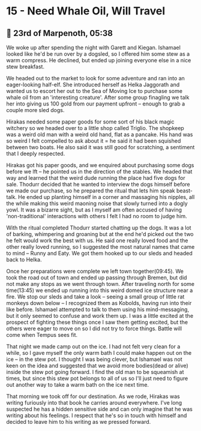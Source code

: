# 15 - Need Whale Oil, Will Travel

## 📅 23rd of Marpenoth, 05:38

We woke up after spending the night with Garett and Kiegan.  Ishamael looked like he'd be run over by a dogsled, so I offered him some stew as a warm compress.  He declined, but ended up joining everyone else in a nice stew breakfast.

We headed out to the market to look for some adventure and ran into an eager-looking half-elf.  She introduced herself as Helka Jaggorath and wanted us to escort her out to the Sea of Moving Ice to purchase some whale oil from an 'interesting creature'.   After some group finagling we talk her into giving us 100 gold from our payment upfront – enough to grab a couple more sled dogs.

Hirakas needed some paper goods for some sort of his black magic witchery so we headed over to a little shop called Triglio.  The shopkeep was a weird old man with a weird old hand, flat as a pancake.  His hand was so weird I felt compelled to ask about it = he said it had been squished between two boats.  He also said it was still good for scratching, a sentiment that I deeply respected.

Hirakas got his paper goods, and we enquired about purchasing some dogs before we lft – he pointed us in the direction of the stables.  We headed that way and learned that the weird dude running the place had five dogs for sale.   Thodurr decided that he wanted to interview the dogs himself before we made our purchase, so he prepared the ritual that lets him speak beast-talk.  He ended up planting himself in a corner and massaging his nipples, all the while making this weird maoning noise that slowly turned into a dogly yowl.  It was a bizarre sight, but as I myself am often accused of having 'non-traditional' interactions with others I felt I had no room to judge him.

With the ritual completed Thodurr started chatting up the dogs.  It was a lot of barking, whimpering and groaning but at the end he'd picked out the two he felt would work the best with us.  He said one really loved food and the other really loved running, so I suggested the most natural names that came to mind – Runny and Eaty.  We got them hooked up to our sleds and headed back to Helka.

Once her preparations were complete we left town together(09:45).  We took the road out of town and ended up passing through Bremen, but did not make any stops as we went through town.  After traveling north for some time(13:45) we ended up running into this weird domed ice structure near a fire.  We stop our sleds and take a look – seeing a small group of little rat monkeys down below – I recognized them as Kobolds, having run into their like before.  Ishamael attempted to talk to them using his mind-messaging, but it only seemed to confuse and work them up.  I was a little excited at the prospect of fighting these things once I saw them getting excited, but the others were eager to move on so I did not try to force things.  Battle will come when Tempus sees fit.

That night we made camp out on the ice.  I had not felt very clean for a while, so I gave myself the only warm bath I could make happen out on the ice – in the stew pot.  I thought I was being clever, but Ishamael was not keen on the idea and suggested that we avoid more bodies(dead or alive) inside the stew pot going forward.  I find the old man to be squeamish at times, but since this stew pot belongs to all of us so I'll just need to figure out another way to take a warm bath on the ice next time.

That morning we took off for our destination.  As we rode, Hirakas was writing furiously into that book he carries around everywhere.  I've long suspected he has a hidden sensitive side and can only imagine that he was writing about his feelings.  I respect that he's so in touch with himself and decided to leave him to his writing as we pressed forward.
